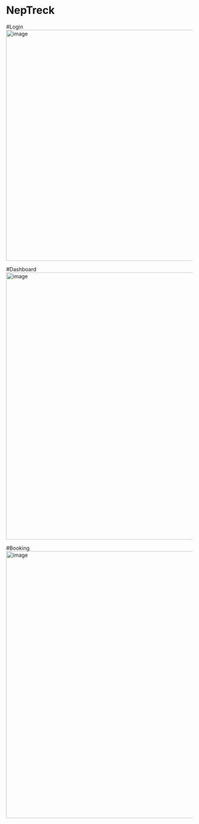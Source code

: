 # NepTreck

#Login
<img width="799" height="624" alt="image" src="https://github.com/user-attachments/assets/95cb083a-7aec-4fdf-ba63-e4e7793e218d" />

#Dashboard
<img width="1003" height="722" alt="image" src="https://github.com/user-attachments/assets/0818740a-b17f-4453-9d27-55cf58ed9123" />

#Booking
<img width="998" height="721" alt="image" src="https://github.com/user-attachments/assets/6451ff84-9f20-418b-88e2-329b2a0c74f1" />

